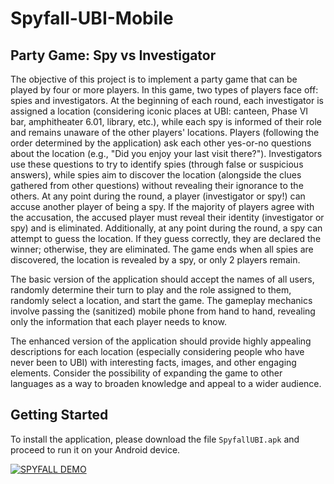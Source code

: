 # Spyfall-UBI-Mobile

## Party Game: Spy vs Investigator

The objective of this project is to implement a party game that can be played by four or more players. In this game, two types of players face off: spies and investigators. At the beginning of each round, each investigator is assigned a location (considering iconic places at UBI: canteen, Phase VI bar, amphitheater 6.01, library, etc.), while each spy is informed of their role and remains unaware of the other players' locations. Players (following the order determined by the application) ask each other yes-or-no questions about the location (e.g., "Did you enjoy your last visit there?"). Investigators use these questions to try to identify spies (through false or suspicious answers), while spies aim to discover the location (alongside the clues gathered from other questions) without revealing their ignorance to the others. At any point during the round, a player (investigator or spy!) can accuse another player of being a spy. If the majority of players agree with the accusation, the accused player must reveal their identity (investigator or spy) and is eliminated. Additionally, at any point during the round, a spy can attempt to guess the location. If they guess correctly, they are declared the winner; otherwise, they are eliminated. The game ends when all spies are discovered, the location is revealed by a spy, or only 2 players remain.

The basic version of the application should accept the names of all users, randomly determine their turn to play and the role assigned to them, randomly select a location, and start the game. The gameplay mechanics involve passing the (sanitized) mobile phone from hand to hand, revealing only the information that each player needs to know.

The enhanced version of the application should provide highly appealing descriptions for each location (especially considering people who have never been to UBI) with interesting facts, images, and other engaging elements. Consider the possibility of expanding the game to other languages as a way to broaden knowledge and appeal to a wider audience.

## Getting Started

To install the application, please download the file `SpyfallUBI.apk` and proceed to run it on your Android device.

[![SPYFALL DEMO](http://img.youtube.com/vi/YQv5L84mBTA/0.jpg)](https://www.youtube.com/watch?v=YQv5L84mBTA "Watch on Youtube")

